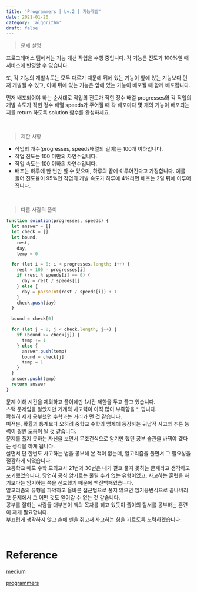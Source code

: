 ```yaml
---
title: 'Programmers | Lv.2 | 기능개발'
date: 2021-01-20
category: 'algorithm'
draft: false
---
```


> 문제 설명

프로그래머스 팀에서는 기능 개선 작업을 수행 중입니다. 각 기능은 진도가 100%일 때 서비스에 반영할 수 있습니다.

또, 각 기능의 개발속도는 모두 다르기 때문에 뒤에 있는 기능이 앞에 있는 기능보다 먼저 개발될 수 있고, 이때 뒤에 있는 기능은 앞에 있는 기능이 배포될 때 함께 배포됩니다.

먼저 배포되어야 하는 순서대로 작업의 진도가 적힌 정수 배열 progresses와 각 작업의 개발 속도가 적힌 정수 배열 speeds가 주어질 때 각 배포마다 몇 개의 기능이 배포되는지를 return 하도록 solution 함수를 완성하세요.

<br>

> 제한 사항

- 작업의 개수(progresses, speeds배열의 길이)는 100개 이하입니다.
- 작업 진도는 100 미만의 자연수입니다.
- 작업 속도는 100 이하의 자연수입니다.
- 배포는 하루에 한 번만 할 수 있으며, 하루의 끝에 이루어진다고 가정합니다. 예를 들어 진도율이 95%인 작업의 개발 속도가 하루에 4%라면 배포는 2일 뒤에 이루어집니다.

<br>

> 다른 사람의 풀이

```js
function solution(progresses, speeds) {
  let answer = []
  let check = []
  let bound,
    rest,
    day,
    temp = 0

  for (let i = 0; i < progresses.length; i++) {
    rest = 100 - progresses[i]
    if (rest % speeds[i] == 0) {
      day = rest / speeds[i]
    } else {
      day = parseInt(rest / speeds[i]) + 1
    }
    check.push(day)
  }

  bound = check[0]

  for (let j = 0; j < check.length; j++) {
    if (bound >= check[j]) {
      temp += 1
    } else {
      answer.push(temp)
      bound = check[j]
      temp = 1
    }
  }
  answer.push(temp)
  return answer
}
```

문제 이해 시간을 제외하고 풀이에만 1시간 제한을 두고 풀고 있습니다.<br>
스택 문제임을 알았지만 기계적 사고력이 아직 많이 부족함을 느낍니다.<br>
확실히 제가 공부했던 수학과는 거리가 먼 것 같습니다.<br>
미적분, 확률과 통계보다 오히려 중학교 수학의 명제에 등장하는 귀납적 사고와 추론 능력이 훨씬 도움이 될 것 같습니다.<br>
문제를 풀지 못하는 자신을 보면서 무조건식으로 암기만 했던 공부 습관을 바꿔야 겠다는 생각을 하게 됩니다. <br>
살면서 단 한번도 사고하는 법을 공부해 본 적이 없는데, 알고리즘을 풀면서 그 필요성을 절감하게 되었습니다. <br>
고등학교 때도 수학 모의고사 21번과 30번은 내가 결코 풀지 못하는 문제라고 생각하고 포기했었습니다. 당연히 공식 암기로는 풀릴 수가 없는 유형이었고, 사고하는 훈련을 하기보다는 암기하는 쪽을 선호했기 때문에 백전백패였습니다. <br>
알고리즘의 유형을 파악하고 올바른 접근법으로 풀지 않으면 임기응변식으로 끝나버리고 문제에서 그 어떤 것도 얻어갈 수 없는 것 같습니다.<br>
공부를 잘하는 사람들 대부분이 책의 목차를 꿰고 있듯이 풀이의 질서를 공부하는 훈련이 제게 필요합니다. <br>
부끄럽게 생각하지 않고 손에 펜을 쥐고서 사고하는 힘을 기르도록 노력하겠습니다.

<br>

# Reference

[medium](https://medium.com/@gywn7724/%EC%95%8C%EA%B3%A0%EB%A6%AC%EC%A6%98-%EA%B8%B0%EB%8A%A5-%EA%B0%9C%EB%B0%9C-1f680fa54eb7)

[programmers](https://programmers.co.kr/learn/courses/30/lessons/42586)

